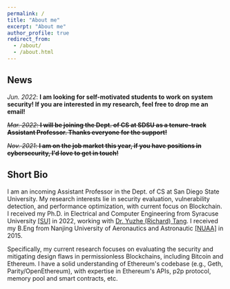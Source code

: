 ```yaml
---
permalink: /
title: "About me"
excerpt: "About me"
author_profile: true
redirect_from: 
  - /about/
  - /about.html
---
```


News
----
*Jun. 2022*: **I am looking for self-motivated students to work on system security! If you are interested in my research, feel free to drop me an email!** 

~~*Mar. 2022*: **I will be joining the Dept. of CS at SDSU as a tenure-track Assistant Professor. Thanks everyone for the support!**~~
  
~~*Nov. 2021*: **I am on the job market this year, if you have positions in cybersecurity, I'd love to get in touch!**~~


Short Bio
----
I am an incoming Assistant Professor in the Dept. of CS at San Diego State University. My research interests lie in security evaluation, vulnerability detection, and performance optimization, with current focus on Blockchain. I received my Ph.D. in Electrical and Computer Engineering from Syracuse University [[SU]](http://eng-cs.syr.edu/our-departments/electrical-engineering-and-computer-science) in 2022, working with [Dr. Yuzhe (Richard) Tang](http://tristartom.github.io/). I received my B.Eng from Nanjing University of Aeronautics and Astronautic [[NUAA]](http://www.nuaa.edu.cn) in 2015.

Specifically, my current research focuses on evaluating the security and mitigating design flaws in permissionless Blockchains, including Bitcoin and Ethereum. I have a solid understanding of Ethereum's codebase (e.g., Geth, Parity/OpenEthereum), with expertise in Ethereum's APIs, p2p protocol, memory pool and smart contracts, etc. 


